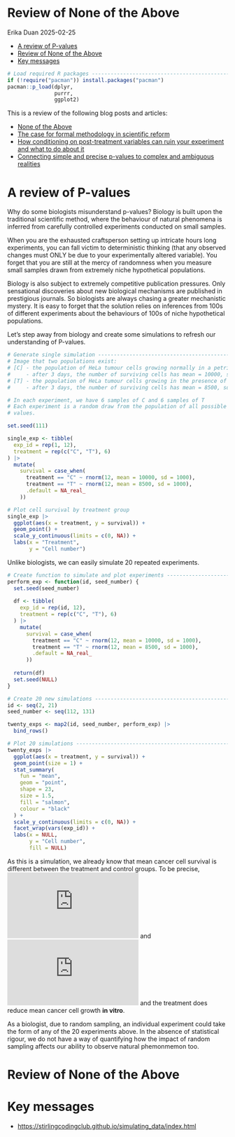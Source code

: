 Review of None of the Above
================
Erika Duan
2025-02-25

-   <a href="#a-review-of-p-values" id="toc-a-review-of-p-values">A review
    of P-values</a>
-   <a href="#review-of-none-of-the-above"
    id="toc-review-of-none-of-the-above">Review of None of the Above</a>
-   <a href="#key-messages" id="toc-key-messages">Key messages</a>

``` r
# Load required R packages -----------------------------------------------------
if (!require("pacman")) install.packages("pacman")
pacman::p_load(dplyr,
               purrr,
               ggplot2) 
```

This is a review of the following blog posts and articles:

-   [None of the
    Above](https://elevanth.org/blog/2023/07/17/none-of-the-above/)  
-   [The case for formal methodology in scientific
    reform](https://royalsocietypublishing.org/doi/10.1098/rsos.200805)  
-   [How conditioning on post-treatment variables can ruin your
    experiment and what to do about
    it](https://onlinelibrary.wiley.com/doi/10.1111/ajps.12357)  
-   [Connecting simple and precise p-values to complex and ambiguous
    realities](https://arxiv.org/abs/2304.01392)

# A review of P-values

Why do some biologists misunderstand p-values? Biology is built upon the
traditional scientific method, where the behaviour of natural phenomena
is inferred from carefully controlled experiments conducted on small
samples.

When you are the exhausted craftsperson setting up intricate hours long
experiments, you can fall victim to deterministic thinking (that any
observed changes must ONLY be due to your experimentally altered
variable). You forget that you are still at the mercy of randomness when
you measure small samples drawn from extremely niche hypothetical
populations.

Biology is also subject to extremely competitive publication pressures.
Only sensational discoveries about new biological mechanisms are
published in prestigious journals. So biologists are always chasing a
greater mechanistic mystery. It is easy to forget that the solution
relies on inferences from 100s of different experiments about the
behaviours of 100s of niche hypothetical populations.

Let’s step away from biology and create some simulations to refresh our
understanding of P-values.

``` r
# Generate single simulation ---------------------------------------------------
# Image that two populations exist:   
# [C] - the population of HeLa tumour cells growing normally in a petri dish 
#     - after 3 days, the number of surviving cells has mean = 10000, sd = 1000
# [T] - the population of HeLa tumour cells growing in the presence of drug Z  
#     - after 3 days, the number of surviving cells has mean = 8500, sd = 1000

# In each experiment, we have 6 samples of C and 6 samples of T   
# Each experiment is a random draw from the population of all possible C and T 
# values. 

set.seed(111)

single_exp <- tibble(
  exp_id = rep(1, 12), 
  treatment = rep(c("C", "T"), 6)
) |> 
  mutate(
    survival = case_when(
      treatment == "C" ~ rnorm(12, mean = 10000, sd = 1000),
      treatment == "T" ~ rnorm(12, mean = 8500, sd = 1000),
      .default = NA_real_
    )) 

# Plot cell survival by treatment group  
single_exp |> 
  ggplot(aes(x = treatment, y = survival)) +
  geom_point() +
  scale_y_continuous(limits = c(0, NA)) +
  labs(x = "Treatment",
       y = "Cell number")
```

Unlike biologists, we can easily simulate 20 repeated experiments.

``` r
# Create function to simulate and plot experiments ----------------------------- 
perform_exp <- function(id, seed_number) {
  set.seed(seed_number)
  
  df <- tibble(
    exp_id = rep(id, 12), 
    treatment = rep(c("C", "T"), 6)
  ) |> 
    mutate(
      survival = case_when(
        treatment == "C" ~ rnorm(12, mean = 10000, sd = 1000),
        treatment == "T" ~ rnorm(12, mean = 8500, sd = 1000),
        .default = NA_real_
      )) 
  
  return(df)
  set.seed(NULL)
}

# Create 20 new simulations ----------------------------------------------------
id <- seq(2, 21)
seed_number <- seq(112, 131)

twenty_exps <- map2(id, seed_number, perform_exp) |>
  bind_rows()

# Plot 20 simulations ----------------------------------------------------------
twenty_exps |>
  ggplot(aes(x = treatment, y = survival)) +
  geom_point(size = 1) +
  stat_summary(
    fun = "mean",        
    geom = "point",
    shape = 23,
    size = 1.5,
    fill = "salmon",
    colour = "black"
  ) + 
  scale_y_continuous(limits = c(0, NA)) +
  facet_wrap(vars(exp_id)) +
  labs(x = NULL,
       y = "Cell number",
       fill = NULL)
```

As this is a simulation, we already know that mean cancer cell survival
is different between the treatment and control groups. To be precise,
![Control \sim\mathcal{N}(10000,\\,1000^{2})](https://latex.codecogs.com/svg.latex?Control%20%5Csim%5Cmathcal%7BN%7D%2810000%2C%5C%2C1000%5E%7B2%7D%29 "Control \sim\mathcal{N}(10000,\,1000^{2})")
and
![Treatment \sim\mathcal{N}(8500,\\,1000^{2})](https://latex.codecogs.com/svg.latex?Treatment%20%5Csim%5Cmathcal%7BN%7D%288500%2C%5C%2C1000%5E%7B2%7D%29 "Treatment \sim\mathcal{N}(8500,\,1000^{2})")
and the treatment does reduce mean cancer cell growth **in vitro**.

As a biologist, due to random sampling, an individual experiment could
take the form of any of the 20 experiments above. In the absence of
statistical rigour, we do not have a way of quantifying how the impact
of random sampling affects our ability to observe natural phemonmemon
too.

# Review of None of the Above

# Key messages

-   https://stirlingcodingclub.github.io/simulating_data/index.html
